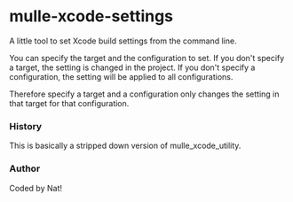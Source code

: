 # mulle-xcode-settings

A little tool to set Xcode build settings from the command line.

You can specify the target and the configuration to set. If you don't
specify a target, the setting is changed in the project. If you don't
specify a configuration, the setting will be applied to all configurations.

Therefore  specify a target and a configuration only changes the setting in
that target for that configuration.

### History

This is basically a stripped down version of mulle_xcode_utility.

### Author

Coded by Nat!
